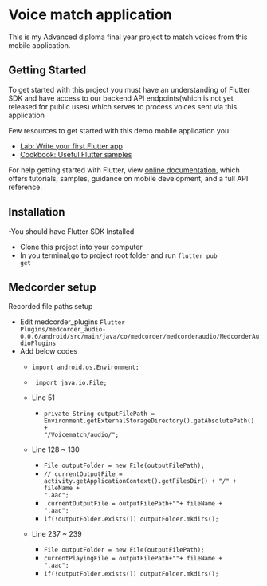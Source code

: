 # Voice match application

This is my Advanced diploma final year project to match voices from this mobile application.

## Getting Started

To get started with this project  you must have an understanding of Flutter SDK and  have access to our backend API endpoints(which is not yet released for public uses)
 which serves to process voices sent via this application

Few resources to get started with this demo mobile application you:

- [Lab: Write your first Flutter app](https://flutter.dev/docs/get-started/codelab)
- [Cookbook: Useful Flutter samples](https://flutter.dev/docs/cookbook)

For help getting started with Flutter, view
[online documentation](https://flutter.dev/docs), which offers tutorials,
samples, guidance on mobile development, and a full API reference.

## Installation
-You should have Flutter SDK Installed
- Clone this project into your computer
- In you terminal,go to project root folder and run <code>flutter pub get</code>

## Medcorder setup

Recorded file paths setup
- Edit medcorder_plugins <code>Flutter Plugins/medcorder_audio-0.0.6/android/src/main/java/co/medcorder/medcorderaudio/MedcorderAudioPlugins</code>
- Add below codes 
    - <code>import android.os.Environment;</code>
    - <code> import java.io.File;</code>
    - Line 51
        - <code>private String outputFilePath = Environment.getExternalStorageDirectory().getAbsolutePath() + "/Voicematch/audio/";</code>
    - Line 128 ~ 130
         
         - <code>File outputFolder = new File(outputFilePath);</code>
         - <code>// currentOutputFile = activity.getApplicationContext().getFilesDir() + "/" + fileName + ".aac";</code>
         - <code> currentOutputFile =  outputFilePath+""+ fileName + ".aac";</code>
         - <code>if(!outputFolder.exists()) outputFolder.mkdirs();</code>
 
    - Line 237 ~ 239
        - <code>File outputFolder = new File(outputFilePath);</code>
        - <code>currentPlayingFile =  outputFilePath+""+ fileName + ".aac";</code>
        - <code>if(!outputFolder.exists()) outputFolder.mkdirs();</code>
